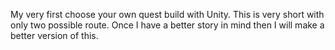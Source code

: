 My very first choose your own quest build with Unity. This is very short with only two possible route. Once I have a better story in mind then I will make a better version of this.
